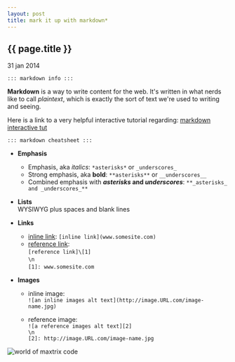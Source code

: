 ```yaml
---
layout: post
title: mark it up with markdown*
---
```


## {{ page.title }}

<p class="meta">31 jan 2014</p>

`::: markdown info :::`

**Markdown** is a way to write content for the web. It\'s written in what nerds like to call _plaintext_, which is exactly the sort of text we\'re used to writing and seeing.

Here is a link to a very helpful interactive tutorial regarding: 
[markdown interactive tut](http://markdowntutorial.com/)

`::: markdown cheatsheet :::`  

* **Emphasis**
  * Emphasis, aka _italics_: `*asterisks*` or `_underscores_`
  * Strong emphasis, aka **bold**: `**asterisks**` or `__underscores__`
  * Combined emphasis with **_asterisks_ and _underscores_**: `**_asterisks_ and _underscores_**`

* **Lists**  
  WYSIWYG plus spaces and blank lines

* **Links**
  * [inline link](http://daringfireball.net/projects/markdown/syntax#link): `[inline link](www.somesite.com)`
  * [reference link][1]:  
  `[reference link]\[1]`  
  `\n`  
  `[1]: www.somesite.com`

[1]: http://daringfireball.net/projects/markdown/syntax#link 

* **Images**
  * inline image:  
  `![an inline images alt text](http://image.URL.com/image-name.jpg)`  
  
  * reference image:  
  `![a reference images alt text][2]`  
  `\n`  
  `[2]: http://image.URL.com/image-name.jpg`

![world of maxtrix code](http://www.freenew.net/upload/pscreen/55/world-of-matrix-animated-wallpaper-100.jpg)



<!-- -->
<!-- notes: -->

<!-- why dont headers work? -->

<!-- how to put space before Imanges bullet and rmv after? -->

<!-- why doesnt block quote example work? -->
<!-- 
> Lorizzle stuff fo shizzle sit dang, pot adipiscing fo shizzle. Fo shizzle sapizzle velit, owned volutpat, suscipizzle quis, gravida vizzle, arcu. Gangster izzle gangsta.
```
> Lorizzle stuff fo shizzle sit dang, pot adipiscing fo shizzle. Fo shizzle sapizzle velit, owned volutpat, suscipizzle quis, gravida vizzle, arcu. Gangster izzle gangsta.
``` 
-->

<!-- why is it rendering w extra spaces? -->
<!-- * Combined emphasis with **_asterisks_ and _underscores_**: `**_asterisks_ and _underscores_**` -->

<!-- * Strikethrough with ~~two tildes~~: `~~two tildes~~` ?? -->